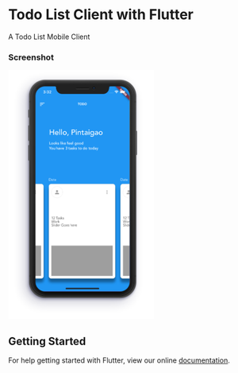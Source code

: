 # Todo List Client with Flutter

A Todo List Mobile Client

### Screenshot
<img src = "/resource/TODO_ScreenShot.png" height = 500/>

## Getting Started

For help getting started with Flutter, view our online
[documentation](https://flutter.io/).
